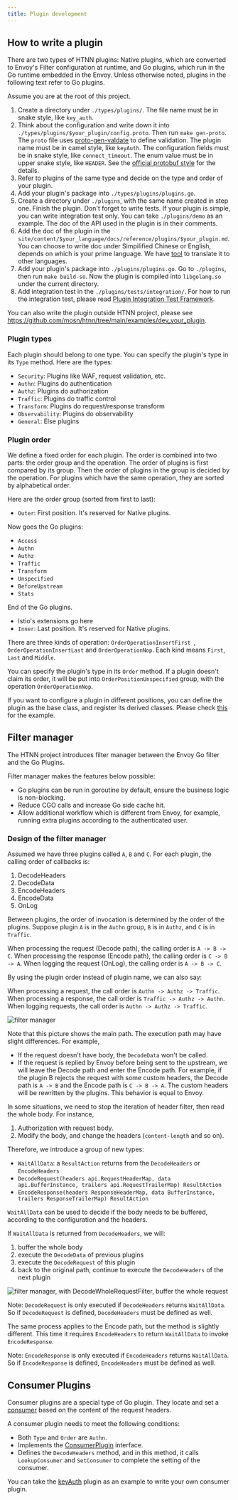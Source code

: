 ```yaml
---
title: Plugin development
---
```


## How to write a plugin

There are two types of HTNN plugins: Native plugins, which are converted to Envoy's Filter configuration at runtime, and Go plugins, which run in the Go runtime embedded in the Envoy. Unless otherwise noted, plugins in the following text refer to Go plugins.

Assume you are at the root of this project.

1. Create a directory under `./types/plugins/`. The file name must be in snake style, like `key_auth`.
2. Think about the configuration and write down it into `./types/plugins/$your_plugin/config.proto`. Then run `make gen-proto`. The `proto` file uses [proto-gen-valdate](https://github.com/bufbuild/protoc-gen-validate?tab=readme-ov-file#constraint-rules) to define validation. The plugin name must be in camel style, like `keyAuth`. The configuration fields must be in snake style, like `connect_timeout`. The enum value must be in upper snake style, like `HEADER`. See the [official protobuf style](https://protobuf.dev/programming-guides/style/) for the details.
3. Refer to plugins of the same type and decide on the type and order of your plugin.
4. Add your plugin's package into `./types/plugins/plugins.go`.
5. Create a directory under `./plugins`, with the same name created in step one. Finish the plugin. Don't forget to write tests. If your plugin is simple, you can write integration test only. You can take `./plugins/demo` as an example. The doc of the API used in the plugin is in their comments.
6. Add the doc of the plugin in the `site/content/$your_language/docs/reference/plugins/$your_plugin.md`. You can choose to write doc under Simpilified Chinese or English, depends on which is your prime language. We have [tool](https://github.com/mosn/htnn/tree/main/site#cmdtranslator) to translate it to other languages.
7. Add your plugin's package into `./plugins/plugins.go`. Go to `./plugins`, then run `make build-so`. Now the plugin is compiled into `libgolang.so` under the current directory.
8. Add integration test in the `./plugins/tests/integration/`. For how to run the integration test, please read [Plugin Integration Test Framework](../plugin_integration_test_framework).

You can also write the plugin outside HTNN project, please see https://github.com/mosn/htnn/tree/main/examples/dev_your_plugin.

### Plugin types

Each plugin should belong to one type. You can specify the plugin's type in its `Type` method. Here are the types:

* `Security`: Plugins like WAF, request validation, etc.
* `Authn`: Plugins do authentication
* `Authz`: Plugins do authorization
* `Traffic`: Plugins do traffic control
* `Transform`: Plugins do request/response transform
* `Observability`: Plugins do observability
* `General`: Else plugins

### Plugin order

We define a fixed order for each plugin.
The order is combined into two parts: the order group and the operation. The order of plugins is first compared by its group.
Then the order of plugins in the group is decided by the operation.
For plugins which have the same operation, they are sorted by alphabetical order.

Here are the order group (sorted from first to last):

* `Outer`: First position. It's reserved for Native plugins.

Now goes the Go plugins:

* `Access`
* `Authn`
* `Authz`
* `Traffic`
* `Transform`
* `Unspecified`
* `BeforeUpstream`
* `Stats`

End of the Go plugins.

* Istio's extensions go here
* `Inner`: Last position. It's reserved for Native plugins.

There are three kinds of operation: `OrderOperationInsertFirst `, `OrderOperationInsertLast` and `OrderOperationNop`. Each kind means `First`, `Last` and `Middle`.

You can specify the plugin's type in its `Order` method.
If a plugin doesn't claim its order, it will be put into `OrderPositionUnspecified` group, with the operation `OrderOperationNop`.

If you want to configure a plugin in different positions, you can define the plugin as the base class,
and register its derived classes. Please check [this](https://github.com/mosn/htnn/blob/main/pkg/plugins/plugins_test.go) for the example.

## Filter manager

The HTNN project introduces filter manager between the Envoy Go filter and the Go Plugins.

Filter manager makes the features below possible:

* Go plugins can be run in goroutine by default, ensure the business logic is non-blocking.
* Reduce CGO calls and increase Go side cache hit.
* Allow additional workflow which is different from Envoy, for example, running extra plugins according to the authenticated user.

### Design of the filter manager

Assumed we have three plugins called `A`, `B` and `C`.
For each plugin, the calling order of callbacks is:

1. DecodeHeaders
2. DecodeData
3. EncodeHeaders
4. EncodeData
5. OnLog

Between plugins, the order of invocation is determined by the order of the plugins. Suppose plugin `A` is in the `Authn` group, `B` is in `Authz`, and `C` is in `Traffic`.

When processing the request (Decode path), the calling order is `A -> B -> C`.
When processing the response (Encode path), the calling order is `C -> B -> A`.
When logging the request (OnLog), the calling order is `A -> B -> C`.

By using the plugin order instead of plugin name, we can also say:

When processing a request, the call order is `Authn -> Authz -> Traffic`.
When processing a response, the call order is `Traffic -> Authz -> Authn`.
When logging requests, the call order is `Authn -> Authz -> Traffic`.

![filter manager](/images/filtermanager_main_path.jpg)

Note that this picture shows the main path. The execution path may have slight differences. For example,

* If the request doesn't have body, the `DecodeData` won't be called.
* If the request is replied by Envoy before being sent to the upstream, we will leave the Decode path and enter the Encode path.
For example, if the plugin B rejects the request with some custom headers, the Decode path is `A -> B` and the Encode path is `C -> B -> A`.
The custom headers will be rewritten by the plugins. This behavior is equal to Envoy.

In some situations, we need to stop the iteration of header filter, then read the whole body. For instance,

1. Authorization with request body.
2. Modify the body, and change the headers (`content-length` and so on).

Therefore, we introduce a group of new types:

* `WaitAllData`: a `ResultAction` returns from the `DecodeHeaders` or `EncodeHeaders`
* `DecodeRequest(headers api.RequestHeaderMap, data api.BufferInstance, trailers api.RequestTrailerMap) ResultAction`
* `EncodeResponse(headers ResponseHeaderMap, data BufferInstance, trailers ResponseTrailerMap) ResultAction`

`WaitAllData` can be used to decide if the body needs to be buffered, according to the configuration and the headers.

If `WaitAllData` is returned from `DecodeHeaders`, we will:

1. buffer the whole body
2. execute the `DecodeData` of previous plugins
3. execute the `DecodeRequest` of this plugin
4. back to the original path, continue to execute the `DecodeHeaders` of the next plugin

![filter manager, with DecodeWholeRequestFilter, buffer the whole request](/images/filtermanager_sub_path.jpg)

Note: `DecodeRequest` is only executed if `DecodeHeaders` returns `WaitAllData`. So if `DecodeRequest` is defined, `DecodeHeaders` must be defined as well.

The same process applies to the Encode path, but the method is slightly different. This time it requires `EncodeHeaders` to return `WaitAllData` to invoke `EncodeResponse`.

Note: `EncodeResponse` is only executed if `EncodeHeaders` returns `WaitAllData`. So if `EncodeResponse` is defined, `EncodeHeaders` must be defined as well.

## Consumer Plugins

Consumer plugins are a special type of Go plugin. They locate and set a [consumer](../../concept/consumer) based on the content of the request headers.

A consumer plugin needs to meet the following conditions:

* Both `Type` and `Order` are `Authn`.
* Implements the [ConsumerPlugin](https://pkg.go.dev/mosn.io/htnn/pkg/plugins#ConsumerPlugin) interface.
* Defines the `DecodeHeaders` method, and in this method, it calls `LookupConsumer` and `SetConsumer` to complete the setting of the consumer.

You can take the [keyAuth](https://github.com/mosn/htnn/blob/main/plugins/key_auth/filter.go) plugin as an example to write your own consumer plugin.
